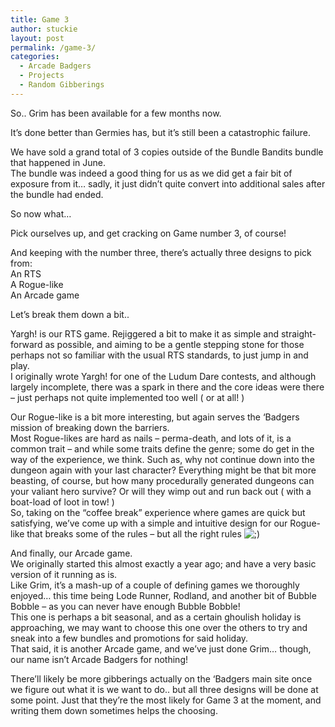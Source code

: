 ```yaml
---
title: Game 3
author: stuckie
layout: post
permalink: /game-3/
categories:
  - Arcade Badgers
  - Projects
  - Random Gibberings
---
```

So.. Grim has been available for a few months now.

It&#8217;s done better than Germies has, but it&#8217;s still been a catastrophic failure.

We have sold a grand total of 3 copies outside of the Bundle Bandits bundle that happened in June.  
The bundle was indeed a good thing for us as we did get a fair bit of exposure from it&#8230; sadly, it just didn&#8217;t quite convert into additional sales after the bundle had ended.

So now what&#8230;

Pick ourselves up, and get cracking on Game number 3, of course!

And keeping with the number three, there&#8217;s actually three designs to pick from:  
An RTS  
A Rogue-like  
An Arcade game

Let&#8217;s break them down a bit..

Yargh! is our RTS game. Rejiggered a bit to make it as simple and straight-forward as possible, and aiming to be a gentle stepping stone for those perhaps not so familiar with the usual RTS standards, to just jump in and play.  
I originally wrote Yargh! for one of the Ludum Dare contests, and although largely incomplete, there was a spark in there and the core ideas were there &#8211; just perhaps not quite implemented too well ( or at all! )

Our Rogue-like is a bit more interesting, but again serves the &#8216;Badgers mission of breaking down the barriers.  
Most Rogue-likes are hard as nails &#8211; perma-death, and lots of it, is a common trait &#8211; and while some traits define the genre; some do get in the way of the experience, we think. Such as, why not continue down into the dungeon again with your last character? Everything might be that bit more beasting, of course, but how many procedurally generated dungeons can your valiant hero survive? Or will they wimp out and run back out ( with a boat-load of loot in tow! )  
So, taking on the &#8220;coffee break&#8221; experience where games are quick but satisfying, we&#8217;ve come up with a simple and intuitive design for our Rogue-like that breaks some of the rules &#8211; but all the right rules <img src="http://stuckiegamez.co.uk/wp-includes/images/smilies/icon_wink.gif" alt=";)" class="wp-smiley" />

And finally, our Arcade game.  
We originally started this almost exactly a year ago; and have a very basic version of it running as is.  
Like Grim, it&#8217;s a mash-up of a couple of defining games we thoroughly enjoyed&#8230; this time being Lode Runner, Rodland, and another bit of Bubble Bobble &#8211; as you can never have enough Bubble Bobble!  
This one is perhaps a bit seasonal, and as a certain ghoulish holiday is approaching, we may want to choose this one over the others to try and sneak into a few bundles and promotions for said holiday.  
That said, it is another Arcade game, and we&#8217;ve just done Grim&#8230; though, our name isn&#8217;t Arcade Badgers for nothing!

There&#8217;ll likely be more gibberings actually on the &#8216;Badgers main site once we figure out what it is we want to do.. but all three designs will be done at some point. Just that they&#8217;re the most likely for Game 3 at the moment, and writing them down sometimes helps the choosing.